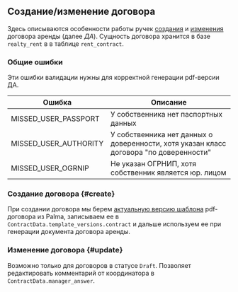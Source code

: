 ## Создание/изменение договора
Здесь описываются особенности работы ручек [создания](http://realty-gateway-api.vrts-slb.test.vertis.yandex.net/index.html?url=/api/2.x/#!/rent32moderation/createContract) и [изменения](http://realty-gateway-api.vrts-slb.test.vertis.yandex.net/index.html?url=/api/2.x/#!/rent32moderation/updateContract) договора аренды (далее _ДА_). Сущность договора хранится в базе `realty_rent` в в таблице `rent_contract`.

### Общие ошибки
Эти ошибки валидации нужны для корректной генерации pdf-версии ДА.

| Ошибка                | Описание                                                                               |
|-----------------------|----------------------------------------------------------------------------------------|
| MISSED_USER_PASSPORT  | У собственника нет паспортных данных                                                   |
| MISSED_USER_AUTHORITY | У собственника нет данных о доверенности, хотя указан класс договора "по доверенности" |
| MISSED_USER_OGRNIP    | Не указан ОГРНИП, хотя собственник является юр. лицом                                  |

### Создание договора {#create}
При создании договора мы берем [актуальную версию шаблона](https://palma.test.vertis.yandex-team.ru/dictionaries/realty/dochub/renderer/settings) pdf-договора из Palma, записываем ее в `ContractData.template_versions.contract` и дальше используем ее при генерации документа договора аренды.

### Изменение договора {#update}
Возможно только для договоров в статусе `Draft`. Позволяет редактировать комментарий от координатора в `ContractData.manager_answer`.
